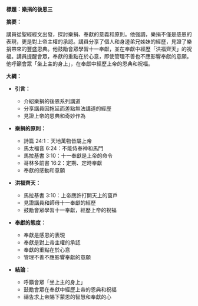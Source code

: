 **標題：樂捐的後恩三**

**摘要：**

講員從聖經經文出發，探討樂捐、奉獻的意義和原則。他強調，樂捐不僅是感恩的表現，更是對上帝主權的承認。講員分享了個人和身邊弟兄姊妹的經歷，見證了樂捐帶來的豐盛恩典。他鼓勵會眾學習十一奉獻，並在奉獻中經歷「洪福齊天」的祝福。講員提醒會眾，奉獻的重點在於心意，即使管理不善也不應影響奉獻的意願。他呼籲會眾「坐上主的身上」，在奉獻中經歷上帝的恩典和祝福。

**大綱：**

* **引言：**
    * 介紹樂捐的後恩系列講道
    * 分享講員因拖延而差點無法講道的經歷
    * 見證上帝的恩典和奇妙作為

* **樂捐的原則：**
    * 詩篇 24:1：天地萬物皆屬上帝
    * 馬太福音 6:24：不能侍奉神和馬門
    * 馬拉基書 3:10：十一奉獻是上帝的命令
    * 哥林多前書 16:2：定期、定時奉獻
    * 奉獻的感動和意願

* **洪福齊天：**
    * 馬拉基書 3:10：上帝應許打開天上的窗戶
    * 見證講員和師母十一奉獻的經歷
    * 鼓勵會眾學習十一奉獻，經歷上帝的祝福

* **奉獻的態度：**
    * 奉獻是感恩的表現
    * 奉獻是對上帝主權的承認
    * 奉獻的重點在於心意
    * 管理不善不應影響奉獻的意願

* **結論：**
    * 呼籲會眾「坐上主的身上」
    * 鼓勵會眾在奉獻中經歷上帝的恩典和祝福
    * 禱告求上帝賜下蒙恩的智慧和奉獻的心